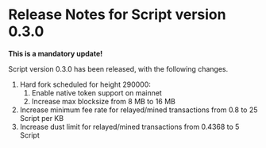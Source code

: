 # Release Notes for Script version 0.3.0

**This is a mandatory update!**

Script version 0.3.0 has been released, with the following changes.

1. Hard fork scheduled for height 290000:
   1. Enable native token support on mainnet
   2. Increase max blocksize from 8 MB to 16 MB
2. Increase minimum fee rate for relayed/mined transactions from 0.8 to 25 Script per KB
3. Increase dust limit for relayed/mined transactions from 0.4368 to 5 Script
